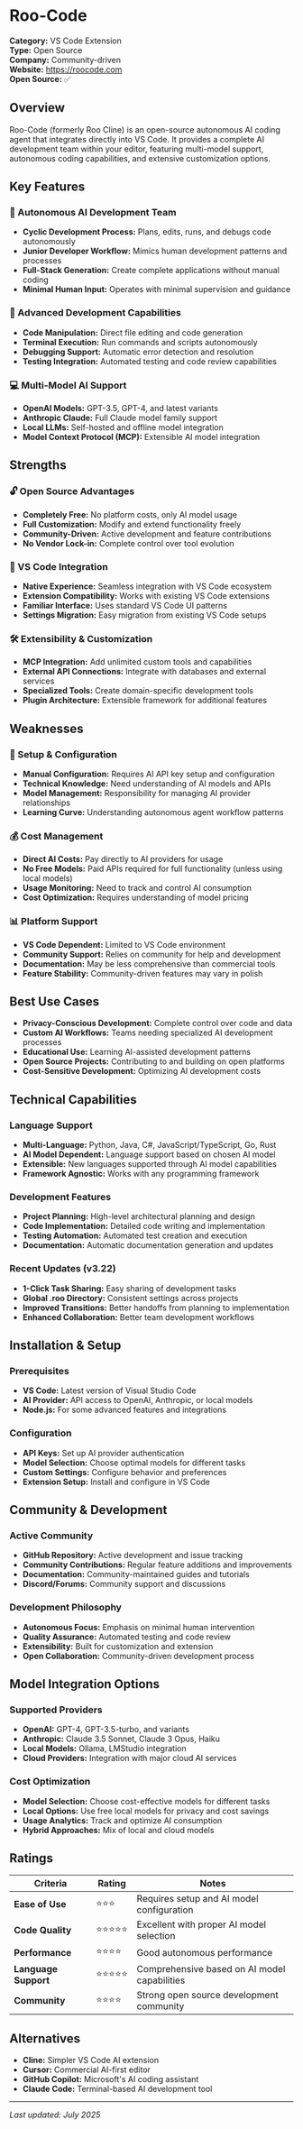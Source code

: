 # Roo-Code

**Category:** VS Code Extension  
**Type:** Open Source  
**Company:** Community-driven  
**Website:** https://roocode.com  
**Open Source:** ✅  

## Overview

Roo-Code (formerly Roo Cline) is an open-source autonomous AI coding agent that integrates directly into VS Code. It provides a complete AI development team within your editor, featuring multi-model support, autonomous coding capabilities, and extensive customization options.

## Key Features

### 🤖 Autonomous AI Development Team
- **Cyclic Development Process:** Plans, edits, runs, and debugs code autonomously
- **Junior Developer Workflow:** Mimics human development patterns and processes
- **Full-Stack Generation:** Create complete applications without manual coding
- **Minimal Human Input:** Operates with minimal supervision and guidance

### 🔧 Advanced Development Capabilities
- **Code Manipulation:** Direct file editing and code generation
- **Terminal Execution:** Run commands and scripts autonomously
- **Debugging Support:** Automatic error detection and resolution
- **Testing Integration:** Automated testing and code review capabilities

### 💻 Multi-Model AI Support
- **OpenAI Models:** GPT-3.5, GPT-4, and latest variants
- **Anthropic Claude:** Full Claude model family support
- **Local LLMs:** Self-hosted and offline model integration
- **Model Context Protocol (MCP):** Extensible AI model integration

## Strengths

### 🔓 Open Source Advantages
- **Completely Free:** No platform costs, only AI model usage
- **Full Customization:** Modify and extend functionality freely
- **Community-Driven:** Active development and feature contributions
- **No Vendor Lock-in:** Complete control over tool evolution

### 🎯 VS Code Integration
- **Native Experience:** Seamless integration with VS Code ecosystem
- **Extension Compatibility:** Works with existing VS Code extensions
- **Familiar Interface:** Uses standard VS Code UI patterns
- **Settings Migration:** Easy migration from existing VS Code setups

### 🛠️ Extensibility & Customization
- **MCP Integration:** Add unlimited custom tools and capabilities
- **External API Connections:** Integrate with databases and external services
- **Specialized Tools:** Create domain-specific development tools
- **Plugin Architecture:** Extensible framework for additional features

## Weaknesses

### 🔧 Setup & Configuration
- **Manual Configuration:** Requires AI API key setup and configuration
- **Technical Knowledge:** Need understanding of AI models and APIs
- **Model Management:** Responsibility for managing AI provider relationships
- **Learning Curve:** Understanding autonomous agent workflow patterns

### 💰 Cost Management
- **Direct AI Costs:** Pay directly to AI providers for usage
- **No Free Models:** Paid APIs required for full functionality (unless using local models)
- **Usage Monitoring:** Need to track and control AI consumption
- **Cost Optimization:** Requires understanding of model pricing

### 📊 Platform Support
- **VS Code Dependent:** Limited to VS Code environment
- **Community Support:** Relies on community for help and development
- **Documentation:** May be less comprehensive than commercial tools
- **Feature Stability:** Community-driven features may vary in polish

## Best Use Cases

- **Privacy-Conscious Development:** Complete control over code and data
- **Custom AI Workflows:** Teams needing specialized AI development processes
- **Educational Use:** Learning AI-assisted development patterns
- **Open Source Projects:** Contributing to and building on open platforms
- **Cost-Sensitive Development:** Optimizing AI development costs

## Technical Capabilities

### Language Support
- **Multi-Language:** Python, Java, C#, JavaScript/TypeScript, Go, Rust
- **AI Model Dependent:** Language support based on chosen AI model
- **Extensible:** New languages supported through AI model capabilities
- **Framework Agnostic:** Works with any programming framework

### Development Features
- **Project Planning:** High-level architectural planning and design
- **Code Implementation:** Detailed code writing and implementation
- **Testing Automation:** Automated test creation and execution
- **Documentation:** Automatic documentation generation and updates

### Recent Updates (v3.22)
- **1-Click Task Sharing:** Easy sharing of development tasks
- **Global .roo Directory:** Consistent settings across projects
- **Improved Transitions:** Better handoffs from planning to implementation
- **Enhanced Collaboration:** Better team development workflows

## Installation & Setup

### Prerequisites
- **VS Code:** Latest version of Visual Studio Code
- **AI Provider:** API access to OpenAI, Anthropic, or local models
- **Node.js:** For some advanced features and integrations

### Configuration
- **API Keys:** Set up AI provider authentication
- **Model Selection:** Choose optimal models for different tasks
- **Custom Settings:** Configure behavior and preferences
- **Extension Setup:** Install and configure in VS Code

## Community & Development

### Active Community
- **GitHub Repository:** Active development and issue tracking
- **Community Contributions:** Regular feature additions and improvements
- **Documentation:** Community-maintained guides and tutorials
- **Discord/Forums:** Community support and discussions

### Development Philosophy
- **Autonomous Focus:** Emphasis on minimal human intervention
- **Quality Assurance:** Automated testing and code review
- **Extensibility:** Built for customization and extension
- **Open Collaboration:** Community-driven development process

## Model Integration Options

### Supported Providers
- **OpenAI:** GPT-4, GPT-3.5-turbo, and variants
- **Anthropic:** Claude 3.5 Sonnet, Claude 3 Opus, Haiku
- **Local Models:** Ollama, LMStudio integration
- **Cloud Providers:** Integration with major cloud AI services

### Cost Optimization
- **Model Selection:** Choose cost-effective models for different tasks
- **Local Options:** Use free local models for privacy and cost savings
- **Usage Analytics:** Track and optimize AI consumption
- **Hybrid Approaches:** Mix of local and cloud models

## Ratings

| Criteria | Rating | Notes |
|----------|---------|-------|
| **Ease of Use** | ⭐⭐⭐ | Requires setup and AI model configuration |
| **Code Quality** | ⭐⭐⭐⭐⭐ | Excellent with proper AI model selection |
| **Performance** | ⭐⭐⭐⭐ | Good autonomous performance |
| **Language Support** | ⭐⭐⭐⭐⭐ | Comprehensive based on AI model capabilities |
| **Community** | ⭐⭐⭐⭐ | Strong open source development community |

## Alternatives

- **Cline:** Simpler VS Code AI extension
- **Cursor:** Commercial AI-first editor
- **GitHub Copilot:** Microsoft's AI coding assistant
- **Claude Code:** Terminal-based AI development tool

---

*Last updated: July 2025*